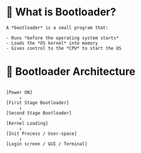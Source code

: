 # 🔧 What is Bootloader?
```
A *bootloader* is a small program that:

- Runs *before the operating system starts*
- Loads the *OS kernel* into memory
- Gives control to the *CPU* to start the OS
```

# 🧱 Bootloader Architecture

```text

[Power ON]
     ↓
[First Stage Bootloader]
     ↓
[Second Stage Bootloader]
     ↓
[Kernel Loading]
     ↓
[Init Process / User-space]
     ↓
[Login screen / GUI / Terminal]
